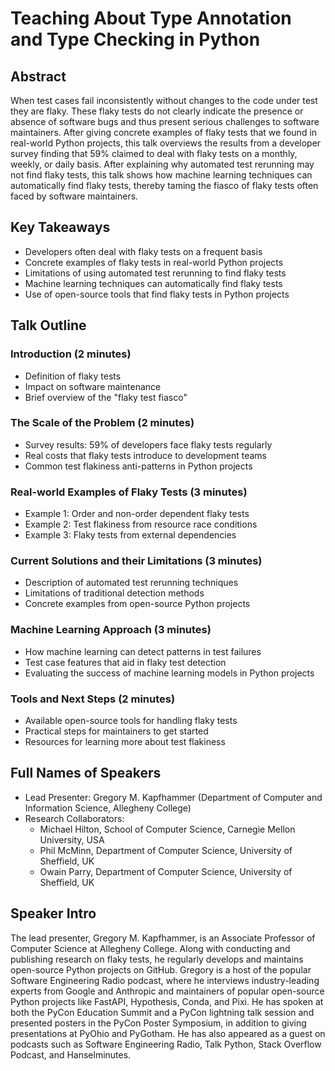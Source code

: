 # Teaching About Type Annotation and Type Checking in Python

## Abstract

When test cases fail inconsistently without changes to the code under test they
are flaky. These flaky tests do not clearly indicate the presence or absence of
software bugs and thus present serious challenges to software maintainers. After
giving concrete examples of flaky tests that we found in real-world Python
projects, this talk overviews the results from a developer survey finding that
59% claimed to deal with flaky tests on a monthly, weekly, or daily basis. After
explaining why automated test rerunning may not find flaky tests, this talk
shows how machine learning techniques can automatically find flaky tests,
thereby taming the fiasco of flaky tests often faced by software maintainers.

## Key Takeaways

- Developers often deal with flaky tests on a frequent basis
- Concrete examples of flaky tests in real-world Python projects
- Limitations of using automated test rerunning to find flaky tests
- Machine learning techniques can automatically find flaky tests
- Use of open-source tools that find flaky tests in Python projects

## Talk Outline

### Introduction (2 minutes)

- Definition of flaky tests
- Impact on software maintenance
- Brief overview of the "flaky test fiasco"

### The Scale of the Problem (2 minutes)

- Survey results: 59% of developers face flaky tests regularly
- Real costs that flaky tests introduce to development teams
- Common test flakiness anti-patterns in Python projects

### Real-world Examples of Flaky Tests (3 minutes)

- Example 1: Order and non-order dependent flaky tests
- Example 2: Test flakiness from resource race conditions
- Example 3: Flaky tests from external dependencies

### Current Solutions and their Limitations (3 minutes)

- Description of automated test rerunning techniques
- Limitations of traditional detection methods
- Concrete examples from open-source Python projects

### Machine Learning Approach (3 minutes)

- How machine learning can detect patterns in test failures
- Test case features that aid in flaky test detection
- Evaluating the success of machine learning models in Python projects

### Tools and Next Steps (2 minutes)

- Available open-source tools for handling flaky tests
- Practical steps for maintainers to get started
- Resources for learning more about test flakiness

## Full Names of Speakers

- Lead Presenter: Gregory M. Kapfhammer (Department of Computer and Information Science, Allegheny College)
- Research Collaborators:
    - Michael Hilton, School of Computer Science, Carnegie Mellon University, USA
    - Phil McMinn, Department of Computer Science, University of Sheffield, UK
    - Owain Parry, Department of Computer Science, University of Sheffield, UK

## Speaker Intro

The lead presenter, Gregory M. Kapfhammer, is an Associate Professor of Computer
Science at Allegheny College. Along with conducting and publishing research on
flaky tests, he regularly develops and maintains open-source Python projects on
GitHub. Gregory is a host of the popular Software Engineering Radio podcast,
where he interviews industry-leading experts from Google and Anthropic and
maintainers of popular open-source Python projects like FastAPI, Hypothesis,
Conda, and Pixi. He has spoken at both the PyCon Education Summit and a PyCon
lightning talk session and presented posters in the PyCon Poster Symposium, in
addition to giving presentations at PyOhio and PyGotham. He has also appeared as
a guest on podcasts such as Software Engineering Radio, Talk Python, Stack
Overflow Podcast, and Hanselminutes.


